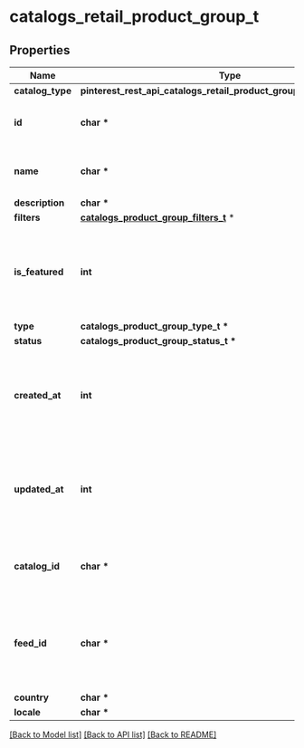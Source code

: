 # catalogs_retail_product_group_t

## Properties
Name | Type | Description | Notes
------------ | ------------- | ------------- | -------------
**catalog_type** | **pinterest_rest_api_catalogs_retail_product_group_CATALOGTYPE_e** |  | 
**id** | **char \*** | ID of the catalog product group. | 
**name** | **char \*** | Name of catalog product group | [optional] 
**description** | **char \*** |  | [optional] 
**filters** | [**catalogs_product_group_filters_t**](catalogs_product_group_filters.md) \* |  | 
**is_featured** | **int** | boolean indicator of whether the product group is being featured or not | [optional] 
**type** | **catalogs_product_group_type_t \*** |  | [optional] 
**status** | **catalogs_product_group_status_t \*** |  | [optional] 
**created_at** | **int** | Unix timestamp in seconds of when catalog product group was created. | [optional] 
**updated_at** | **int** | Unix timestamp in seconds of last time catalog product group was updated. | [optional] 
**catalog_id** | **char \*** | Catalog id pertaining to the retail product group. | 
**feed_id** | **char \*** | id of the catalogs feed belonging to this catalog product group | 
**country** | **char \*** |  | [optional] 
**locale** | **char \*** |  | [optional] 

[[Back to Model list]](../README.md#documentation-for-models) [[Back to API list]](../README.md#documentation-for-api-endpoints) [[Back to README]](../README.md)


